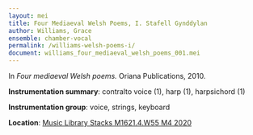 ```yaml
---
layout: mei
title: Four Mediaeval Welsh Poems, I. Stafell Gynddylan
author: Williams, Grace
ensemble: chamber-vocal
permalink: /williams-welsh-poems-i/
document: williams_four_mediaeval_welsh_poems_001.mei
---
```


In *Four mediaeval Welsh poems.* Oriana Publications, 2010.

**Instrumentation summary**: contralto voice (1), harp (1), harpsichord (1)

**Instrumentation group**: voice, strings, keyboard

**Location**: <a href="https://tufts.primo.exlibrisgroup.com/permalink/01TUN_INST/1kc9gia/alma991018677497103851" target="_blank">Music Library Stacks M1621.4.W55 M4 2020</a>
